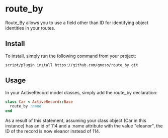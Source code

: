 # route_by
Route_By allows you to use a field other than ID for identifying object identities in your routes.

## Install
To install, simply run the following command from your project:

```script
script/plugin install https://github.com/gnoso/route_by.git
```

## Usage
In your ActiveRecord model classes, simply add the route_by declaration:

```ruby
class Car < ActiveRecord::Base
  route_by :name
end
```

As a result of this statement, assuming your class object (Car in this instance) has an id of 114 and
a :name attribute with the value "eleanor", the ID of the record is now eleanor instead of 114.
